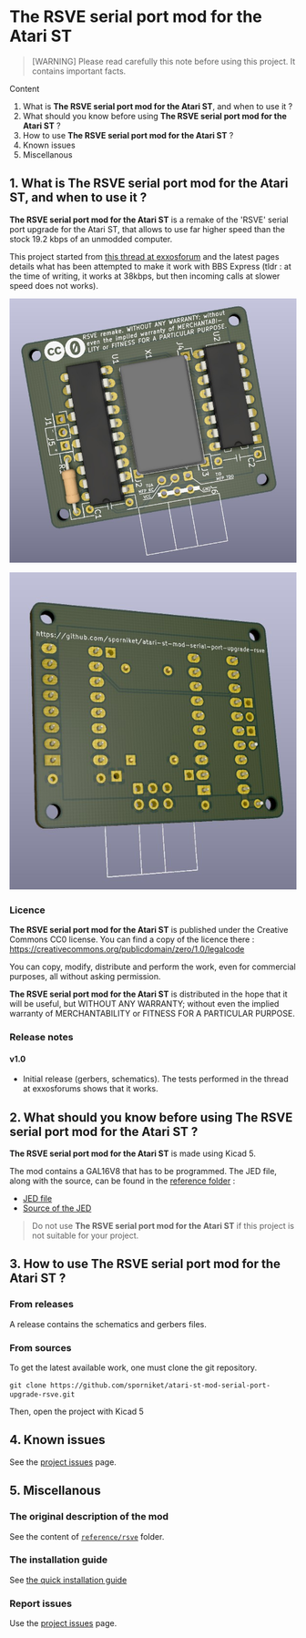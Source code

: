 # The RSVE serial port mod for the Atari ST

> [WARNING] Please read carefully this note before using this project. It contains important facts.

Content

1. What is **The RSVE serial port mod for the Atari ST**, and when to use it ?
2. What should you know before using **The RSVE serial port mod for the Atari ST** ?
3. How to use **The RSVE serial port mod for the Atari ST** ?
4. Known issues
5. Miscellanous

## 1. What is **The RSVE serial port mod for the Atari ST**, and when to use it ?

**The RSVE serial port mod for the Atari ST** is a remake of the 'RSVE' serial port upgrade for the Atari ST, that allows to use far higher speed than the stock 19.2 kbps of an unmodded computer.

This project started from [this thread at exxosforum](https://exxosforum.co.uk/forum/viewtopic.php?f=29&t=5926) and the latest pages details what has been attempted to make it work with BBS Express (tldr : at the time of writing, it works at 38kbps, but then incoming calls at slower speed does not works).

![Simulated top overview](./gallery/overview-top.jpg)

![Simulated bottom overview](./gallery/overview-bottom.jpg)


### Licence

**The RSVE serial port mod for the Atari ST** is published under the Creative Commons CC0 license. You can find a copy of the licence there : https://creativecommons.org/publicdomain/zero/1.0/legalcode

You can copy, modify, distribute and perform the work, even for commercial purposes, all without asking permission.

**The RSVE serial port mod for the Atari ST** is distributed in the hope that it will be useful, but WITHOUT ANY WARRANTY; without even the implied warranty of MERCHANTABILITY or FITNESS FOR A PARTICULAR PURPOSE.

### Release notes

#### v1.0

* Initial release (gerbers, schematics). The tests performed in the thread at exxosforums shows that it works.

## 2. What should you know before using **The RSVE serial port mod for the Atari ST** ?

**The RSVE serial port mod for the Atari ST** is made using Kicad 5.

The mod contains a GAL16V8 that has to be programmed. The JED file, along with the source, can be found in the [reference folder](./reference/rsve/) :

* [JED file](./reference/rsve/RSVE_GAL.JED)
* [Source of the JED](./reference/rsve/RSVE_GAL.TXT)

> Do not use **The RSVE serial port mod for the Atari ST** if this project is not suitable for your project.

## 3. How to use **The RSVE serial port mod for the Atari ST** ?

### From releases

A release contains the schematics and gerbers files.

### From sources

To get the latest available work, one must clone the git repository.

	git clone https://github.com/sporniket/atari-st-mod-serial-port-upgrade-rsve.git

Then, open the project with Kicad 5

## 4. Known issues
See the [project issues](https://github.com/sporniket/atari-st-mod-serial-port-upgrade-rsve/issues) page.

## 5. Miscellanous

### The original description of the mod

See the content of [`reference/rsve`](./reference/rsve) folder.

### The installation guide

See [the quick installation guide](./reference/quick-installation-guide/rsve-quick-install-guide.pdf)

### Report issues
Use the [project issues](https://github.com/sporniket/atari-st-mod-serial-port-upgrade-rsve/issues) page.
